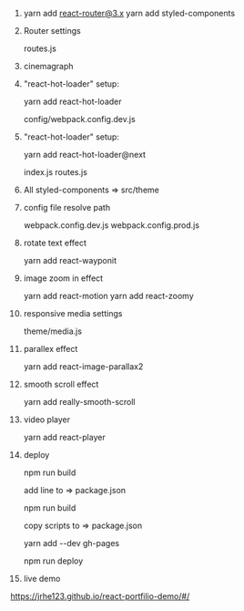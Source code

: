 1. 
	yarn add react-router@3.x
   	yarn add styled-components

2. Router settings

	routes.js

3. cinemagraph	

4. "react-hot-loader" setup:

	yarn add react-hot-loader

	config/webpack.config.dev.js

5. "react-hot-loader" setup:
	
	yarn add react-hot-loader@next

	index.js
	routes.js

6. All styled-components => src/theme	

7. config file resolve path

	webpack.config.dev.js
	webpack.config.prod.js

8. rotate text effect

	yarn add react-wayponit

9. image zoom in effect

	yarn add react-motion
	yarn add react-zoomy

10. responsive media settings

	theme/media.js	

11. parallex effect
	
	yarn add react-image-parallax2	

12. smooth scroll effect

	yarn add really-smooth-scroll	

13. video player

	yarn add react-player


14. deploy

	npm run build	

	add line to => package.json

	npm run build

	copy scripts to => package.json

	yarn add --dev gh-pages

	npm run deploy

15. live demo

https://jrhe123.github.io/react-portfilio-demo/#/	
